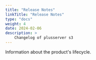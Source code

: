 ```yaml
---
title: "Release Notes"
linkTitle: "Release Notes"
type: "docs"
weight: 4
date: 2024-02-06
description: >
    Changelog of plusserver s3
---
```


Information about the product's lifecycle.

